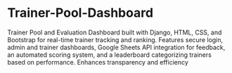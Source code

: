 # Trainer-Pool-Dashboard
Trainer Pool and Evaluation Dashboard built with Django, HTML, CSS, and Bootstrap for real-time trainer tracking and ranking. Features secure login, admin and trainer dashboards, Google Sheets API integration for feedback, an automated scoring system, and a leaderboard categorizing trainers based on performance. Enhances transparency and efficiency
